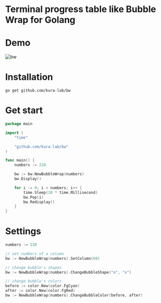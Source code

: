 # Terminal progress table like Bubble Wrap for Golang

# Demo

![bw](https://user-images.githubusercontent.com/1156984/66727039-b82d3480-ee77-11e9-8fba-4b7fa82dc50e.gif)

# Installation

```
go get github.com/kura-lab/bw
```

# Get start

```go
package main

import (
	"time"

	"github.com/kura-lab/bw"
)

func main() {
	numbers := 220

	bw := bw.NewBubbleWrap(numbers)
	bw.Display()

	for i := 0; i < numbers; i++ {
		time.Sleep(20 * time.Millisecond)
		bw.Pop(i)
		bw.Redisplay()
	}
}
```

# Settings

```go
numbers := 220

// set numbers of a column
bw := NewBubbleWrap(numbers).SetColumn(60)

// change bubble's shapes
bw := NewBubbleWrap(numbers).ChangeBubbleShape("o", "x")

// change bubble's colors
before := color.New(color.FgCyan)
after := color.New(color.FgRed)
bw := NewBubbleWrap(numbers).ChangeBubbleColor(before, after)
```
